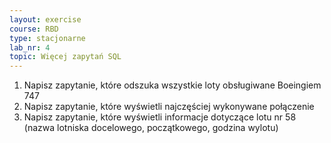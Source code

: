 ```yaml
---
layout: exercise
course: RBD
type: stacjonarne
lab_nr: 4
topic: Więcej zapytań SQL
---
```

1. Napisz zapytanie, które odszuka wszystkie loty obsługiwane Boeingiem 747
2. Napisz zapytanie, które wyświetli najczęściej wykonywane połączenie
3. Napisz zapytanie, które wyświetli informacje dotyczące lotu nr 58 (nazwa lotniska docelowego, początkowego, godzina wylotu)
